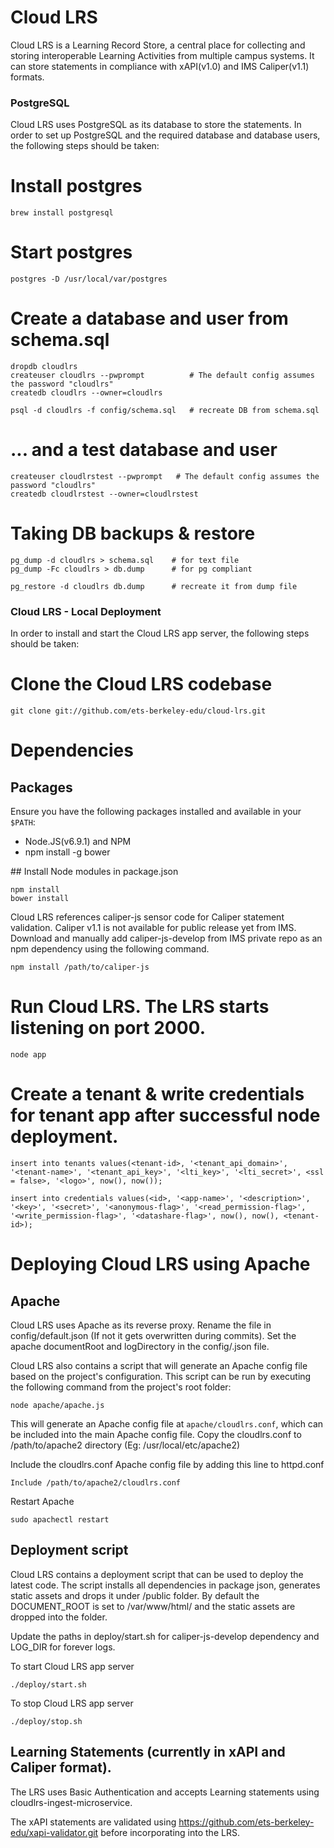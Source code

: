 # Cloud LRS

Cloud LRS is a Learning Record Store, a central place for collecting and storing interoperable Learning Activities from multiple campus systems. It can store statements in compliance with xAPI(v1.0) and IMS Caliper(v1.1) formats.

### PostgreSQL

Cloud LRS uses PostgreSQL as its database to store the statements. In order to set up PostgreSQL and the required database and database users, the following steps should be taken:


# Install postgres

```
brew install postgresql
```
# Start postgres

```
postgres -D /usr/local/var/postgres
```

# Create a database and user from schema.sql
```
dropdb cloudlrs
createuser cloudlrs --pwprompt          # The default config assumes the password "cloudlrs"
createdb cloudlrs --owner=cloudlrs

psql -d cloudlrs -f config/schema.sql   # recreate DB from schema.sql
```
# ... and a test database and user

```
createuser cloudlrstest --pwprompt   # The default config assumes the password "cloudlrs"
createdb cloudlrstest --owner=cloudlrstest
```

# Taking DB backups & restore
```
pg_dump -d cloudlrs > schema.sql    # for text file
pg_dump -Fc cloudlrs > db.dump      # for pg compliant

pg_restore -d cloudlrs db.dump      # recreate it from dump file
```

### Cloud LRS - Local Deployment

In order to install and start the Cloud LRS app server, the following steps should be taken:

# Clone the Cloud LRS codebase

```
git clone git://github.com/ets-berkeley-edu/cloud-lrs.git
```

# Dependencies

## Packages

Ensure you have the following packages installed and available in your `$PATH`:

  * Node.JS(v6.9.1) and NPM
  * npm install -g bower

## Install Node modules in package.json

```
npm install
bower install
```
Cloud LRS references caliper-js sensor code for Caliper statement validation. Caliper v1.1 is not available for public release yet from IMS. Download and manually add caliper-js-develop from IMS private repo as an npm dependency using the following command.

```
npm install /path/to/caliper-js
```

# Run Cloud LRS. The LRS starts listening on port 2000.

```
node app
```

# Create a tenant & write credentials for tenant app after successful node deployment.

```
insert into tenants values(<tenant-id>, '<tenant_api_domain>', '<tenant-name>', '<tenant_api_key>', '<lti_key>', '<lti_secret>', <ssl = false>, '<logo>', now(), now());

insert into credentials values(<id>, '<app-name>', '<description>', '<key>', '<secret>', '<anonymous-flag>', '<read_permission-flag>', '<write_permission-flag>', '<datashare-flag>', now(), now(), <tenant-id>);

```

# Deploying Cloud LRS using Apache

## Apache
Cloud LRS uses Apache as its reverse proxy. Rename the file in config/default.json (If not it gets overwritten during commits). Set the apache documentRoot and logDirectory in the config/<config>.json file.

Cloud LRS also contains a script that will generate an Apache config file based on the project's configuration. This script can be run by executing the following command from the project's root folder:

```
node apache/apache.js
```

This will generate an Apache config file at `apache/cloudlrs.conf`, which can be included into the main Apache config file.
Copy the cloudlrs.conf to  /path/to/apache2 directory (Eg: /usr/local/etc/apache2)

Include the cloudlrs.conf Apache config file by adding this line to httpd.conf

```
Include /path/to/apache2/cloudlrs.conf
```

Restart Apache

```
sudo apachectl restart
```

## Deployment script
Cloud LRS contains a deployment script that can be used to deploy the latest code. The script installs all dependencies in package json, generates static assets and drops it under /public folder. By default the DOCUMENT_ROOT is set to /var/www/html/ and the static assets are dropped into the folder.

Update the paths in deploy/start.sh  for caliper-js-develop dependency and LOG_DIR for forever logs.


To start Cloud LRS app server

```
./deploy/start.sh
```

To stop Cloud LRS app server

```
./deploy/stop.sh
```

## Learning Statements (currently in xAPI and Caliper format).
The LRS uses Basic Authentication and accepts Learning statements using cloudlrs-ingest-microservice.

The xAPI statements are validated using https://github.com/ets-berkeley-edu/xapi-validator.git before incorporating into the LRS.
